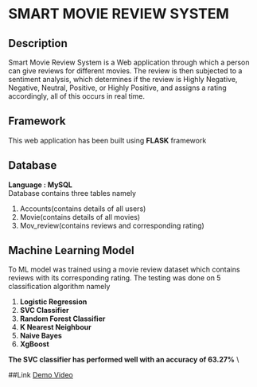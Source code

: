 
# SMART MOVIE REVIEW SYSTEM

## Description
Smart Movie Review System is a Web application through which a person can give reviews for different movies. The review is then subjected to a sentiment analysis, which determines if the review is Highly Negative, Negative, Neutral, Positive, or Highly Positive, and assigns a rating accordingly, all of this occurs in real time.

## Framework
This web application has been built using **FLASK** framework

## Database
**Language : MySQL** \
Database contains three tables namely
1. Accounts(contains details of all users)
2. Movie(contains details of all movies)
3. Mov_review(contains reviews and corresponding rating)

## Machine Learning Model
To ML model was trained using a movie review dataset which contains reviews with its corresponding rating.
The testing was done on 5 classification algorithm namely
1. **Logistic Regression**
2. **SVC Classifier**
3. **Random Forest Classifier**
4. **K Nearest Neighbour**
5. **Naive Bayes**
6. **XgBoost**

**The SVC classifier has performed well with an accuracy of 63.27%** \

##Link
[Demo Video](https://drive.google.com/file/d/1_VDI0W8JmVi_S0YHI70DXqi_WbiQZlPc/view?usp=sharing)

